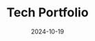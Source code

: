 ---
draft: false
title: Tech Portfolio
description: My Technology Portfolio where I share projects that I've worked on and write about software development
date: 2024-10-19
url: website link
github: github link
languages: ["javascript", "astro"]
---